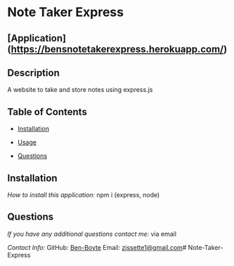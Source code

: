 # Note Taker Express

## [Application] (https://bensnotetakerexpress.herokuapp.com/)

## Description
A website to take and store notes using express.js

## Table of Contents
  * [Installation](#installation)

  * [Usage](#usage)
  * [Questions](#questions)

## Installation
    
  _How to install this application:_
  npm i (express, node)
      
## Questions

  _If you have any additional questions contact me:_
  via email

  _Contact Info:_
  GitHub: [Ben-Boyte](https://github.com/Ben-Boyte)
  Email: [zissette1@gmail.com](mailto:zissette1@gmail.com)# Note-Taker-Express